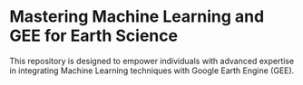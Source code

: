 # Mastering Machine Learning and GEE for Earth Science
This repository is designed to empower individuals with advanced expertise in integrating Machine Learning techniques with Google Earth Engine (GEE).
